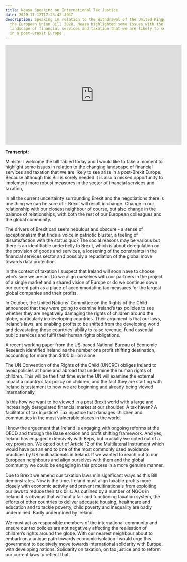 ```yaml
---
title: Neasa Speaking on International Tax Justice
date: 2020-11-12T17:28:42.393Z
description: Speaking in relation to the Withdrawal of the United Kingdom from
  the European Union Bill 2020, Neasa highlighted some issues with the changing
  landscape of financial services and taxation that we are likely to see arise
  in a post-Brexit Europe.
---
```

<iframe width="560" height="315" src="https://www.youtube.com/embed/T6kb2cp-gFA" frameborder="0" allow="accelerometer; autoplay; clipboard-write; encrypted-media; gyroscope; picture-in-picture" allowfullscreen></iframe>



**Transcript:**

Minister I welcome the bill tabled today and I would like to take a moment to highlight some issues in relation to the changing landscape of financial services and taxation that we are likely to see arise in a post-Brexit Europe. Because although this Bill is sorely needed it is also a missed opportunity to implement more robust measures in the sector of financial services and taxation,

In all the current uncertainty surrounding Brexit and the negotiations there is one thing we can be sure of - Brexit will result in change. Change in our relationship with our closest neighbour of course, but also change in the balance of relationships, with both the rest of our European colleagues and the global community.

The drivers of Brexit can seem nebulous and obscure - a sense of exceptionalism that finds a voice in patriotic bluster, a feeling of dissatisfaction with the status quo? The social reasons may be various but there is an identifiable underbelly to Brexit, which is about deregulation on the provision of goods and services, a loosening of the constraints in the financial services sector and possibly a repudiation of the global move towards data protection.

In the context of taxation I suspect that Ireland will soon have to choose who’s side we are on. Do we align ourselves with our partners in the project of a single market and a shared vision of Europe or do we continue down our current path as a place of accommodating tax measures for the largest global companies and their profits.

In October, the United Nations’ Committee on the Rights of the Child announced that they were going to examine Ireland’s tax policies to see whether they are negatively damaging the rights of children around the globe, particularly in developing countries. Their argument is that our laws, Ireland’s laws, are enabling profits to be shifted from the developing world and devastating those countries’ ability to raise revenue, fund essential public services and fulfil their human rights obligations.

A recent working paper from the US-based National Bureau of Economic Research identified Ireland as the number one profit shifting destination, accounting for more than $100 billion alone.

The UN Convention of the Rights of the Child (UNCRC) obliges Ireland to avoid policies at home and abroad that undermine the human rights of children. This will be the first time ever the UN will examine the external impact a country’s tax policy on children, and the fact they are starting with Ireland is testament to how we are beginning and already being viewed internationally.

Is this how we want to be viewed in a post Brexit world with a large and increasingly deregulated financial market at our shoulder. A tax haven? A facilitator of tax injustice? Tax injustice that damages children and communities in the most vulnerable places in the world.

I know the arguement that Ireland is engaging with ongoing reforms at the OECD and through the Base erosion and profit shifting framework. And yes, Ireland has engaged extensively with Beps, but crucially we opted out of a key provision. We opted out of Article 12 of the Multilateral Instrument which would have put an end to one of the most commonly used avoidance practices by US multinationals in Ireland. If we wanted to reach out to our European neighbours and align ourselves with them and the global community we could be engaging in this process in a more genuine manner.

Due to Brexit we amend our taxation laws min significant ways as this Bill demonstrates. Now is the time. Ireland must align taxable profits more closely with economic activity and prevent multinationals from exploiting our laws to reduce their tax bills. As outlined by a number of NGOs in Ireland it is obvious that without a fair and functioning taxation system, the efforts of other countries to deliver adequate housing, healthcare and education and to tackle poverty, child poverty and inequality are badly undermined. Badly undermined by Ireland.

We must act as responsible members of the international community and ensure our tax policies are not negatively affecting the realisation of children’s rights around the globe. With our nearest neighbour about to embark on a unique path towards economic isolation I would urge this government to decisively move towards international solidarity with Europe, with developing nations. Solidarity on taxation, on tax justice and to reform our current laws to reflect that.